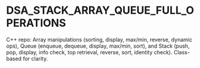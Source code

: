 # DSA_STACK_ARRAY_QUEUE_FULL_OPERATIONS
 C++ repo: Array manipulations (sorting, display, max/min, reverse, dynamic ops), Queue (enqueue, dequeue, display, max/min, sort), and Stack (push, pop, display, info check, top retrieval, reverse, sort, identity check). Class-based for clarity.
